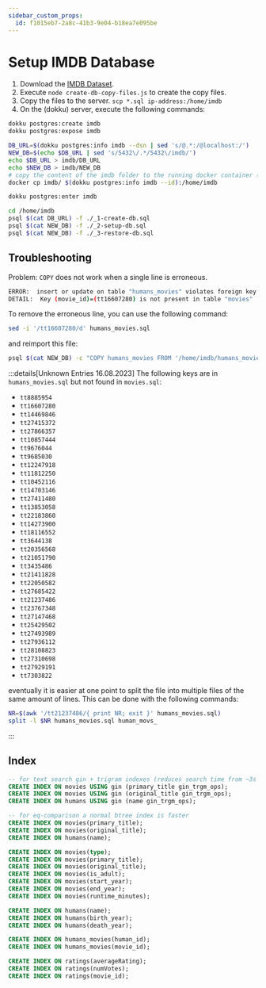 ```yaml
---
sidebar_custom_props:
  id: f1015eb7-2a8c-41b3-9e04-b18ea7e095be
---
```


# Setup IMDB Database

1. Download the [IMDB Dataset](https://datasets.imdbws.com/).
2. Execute `node create-db-copy-files.js` to create the copy files.
3. Copy the files to the server. `scp *.sql ip-address:/home/imdb`
4. On the (dokku) server, execute the following commands:

```bash
dokku postgres:create imdb
dokku postgres:expose imdb

DB_URL=$(dokku postgres:info imdb --dsn | sed 's/@.*:/@localhost:/')
NEW_DB=$(echo $DB_URL | sed 's/5432\/.*/5432\/imdb/')
echo $DB_URL > imdb/DB_URL
echo $NEW_DB > imdb/NEW_DB
# copy the content of the imdb folder to the running docker container (not persistent)
docker cp imdb/ $(dokku postgres:info imdb --id):/home/imdb

dokku postgres:enter imdb

cd /home/imdb
psql $(cat DB_URL) -f ./_1-create-db.sql
psql $(cat NEW_DB) -f ./_2-setup-db.sql
psql $(cat NEW_DB) -f ./_3-restore-db.sql
```

## Troubleshooting

Problem: `COPY` does not work when a single line is erroneous.

```bash
ERROR:  insert or update on table "humans_movies" violates foreign key constraint "humans_movies_movie_id_fkey"
DETAIL:  Key (movie_id)=(tt16607280) is not present in table "movies"
```

To remove the erroneous line, you can use the following command:

```bash
sed -i '/tt16607280/d' humans_movies.sql
```

and reimport this file:

```bash	
psql $(cat NEW_DB) -c "COPY humans_movies FROM '/home/imdb/humans_movies.sql';"
```

:::details[Unknown Entries 16.08.2023]
The following keys are in `humans_movies.sql` but not found in `movies.sql`:

- `tt8885954`
- `tt16607280`
- `tt14469846`
- `tt27415372`
- `tt27866357`
- `tt10857444`
- `tt9676044`
- `tt9685030`
- `tt12247918`
- `tt11812250`
- `tt10452116`
- `tt14703146`
- `tt27411480`
- `tt13853058`
- `tt22183860`
- `tt14273900`
- `tt18116552`
- `tt3644138`
- `tt20356568`
- `tt21051790`
- `tt3435486`
- `tt21411828`
- `tt22050582`
- `tt27685422`
- `tt21237486`
- `tt23767348`
- `tt27147468`
- `tt25429502`
- `tt27493989`
- `tt27936112`
- `tt28108823`
- `tt27310698`
- `tt27929191`
- `tt7303822`

eventually it is easier at one point to split the file into multiple files of the same amount of lines. This can be done with the following commands:
```bash
NR=$(awk '/tt21237486/{ print NR; exit }' humans_movies.sql)
split -l $NR humans_movies.sql human_movs_
```
:::

## Index

```sql
-- for text search gin + trigram indexes (reduces search time from ~3s to ~50ms)
CREATE INDEX ON movies USING gin (primary_title gin_trgm_ops);
CREATE INDEX ON movies USING gin (original_title gin_trgm_ops);
CREATE INDEX ON humans USING gin (name gin_trgm_ops);

-- for eq-comparison a normal btree index is faster
CREATE INDEX ON movies(primary_title);
CREATE INDEX ON movies(original_title);
CREATE INDEX ON humans(name);

CREATE INDEX ON movies(type);
CREATE INDEX ON movies(primary_title);
CREATE INDEX ON movies(original_title);
CREATE INDEX ON movies(is_adult);
CREATE INDEX ON movies(start_year);
CREATE INDEX ON movies(end_year);
CREATE INDEX ON movies(runtime_minutes);

CREATE INDEX ON humans(name);
CREATE INDEX ON humans(birth_year);
CREATE INDEX ON humans(death_year);

CREATE INDEX ON humans_movies(human_id);
CREATE INDEX ON humans_movies(movie_id);

CREATE INDEX ON ratings(averageRating);
CREATE INDEX ON ratings(numVotes);
CREATE INDEX ON ratings(movie_id);
```
